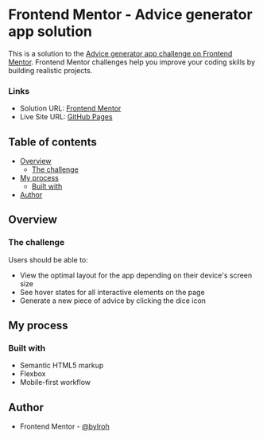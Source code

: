 # Frontend Mentor - Advice generator app solution

This is a solution to the [Advice generator app challenge on Frontend Mentor](https://www.frontendmentor.io/challenges/advice-generator-app-QdUG-13db). Frontend Mentor challenges help you improve your coding skills by building realistic projects.

### Links

- Solution URL: [Frontend Mentor](https://your-solution-url.com)
- Live Site URL: [GitHub Pages](https://github.com/byIroh/expenses-chart-component)

## Table of contents

- [Overview](#overview)
  - [The challenge](#the-challenge)
- [My process](#my-process)
  - [Built with](#built-with)
- [Author](#author)

## Overview

### The challenge

Users should be able to:

- View the optimal layout for the app depending on their device's screen size
- See hover states for all interactive elements on the page
- Generate a new piece of advice by clicking the dice icon

## My process

### Built with

- Semantic HTML5 markup
- Flexbox
- Mobile-first workflow

## Author

- Frontend Mentor - [@byIroh](https://www.frontendmentor.io/profile/byIroh)
